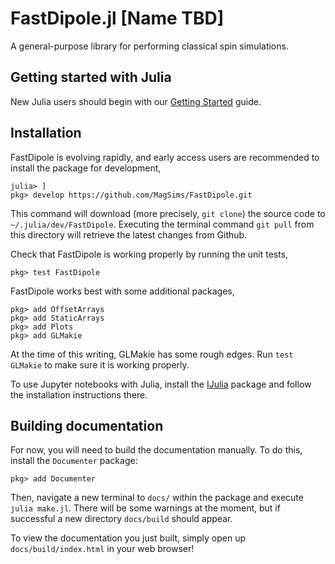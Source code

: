 # FastDipole.jl [Name TBD]

A general-purpose library for performing classical spin simulations.

## Getting started with Julia

New Julia users should begin with our [Getting Started](GettingStarted.md) guide.

## Installation

FastDipole is evolving rapidly, and early access users are recommended to install the package for development,
```
julia> ]
pkg> develop https://github.com/MagSims/FastDipole.git
```
This command will download (more precisely, `git clone`) the source code to `~/.julia/dev/FastDipole`. Executing the terminal command `git pull` from this directory will retrieve the latest changes from Github.

Check that FastDipole is working properly by running the unit tests,
```
pkg> test FastDipole
```

FastDipole works best with some additional packages,
```
pkg> add OffsetArrays
pkg> add StaticArrays
pkg> add Plots
pkg> add GLMakie
```

At the time of this writing, GLMakie has some rough edges. Run `test GLMakie` to make sure it is working properly.

To use Jupyter notebooks with Julia, install the [IJulia](https://github.com/JuliaLang/IJulia.jl) package and follow the installation instructions there.

## Building documentation

For now, you will need to build the documentation manually. To do this,
install the `Documenter` package:

```
pkg> add Documenter
```

Then, navigate a new terminal to `docs/` within the package and execute `julia make.jl`. There will be some warnings at the moment, but if successful a new directory `docs/build` should appear.

To view the documentation you just built, simply open up `docs/build/index.html` in your web browser!

